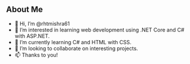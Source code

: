 ## About Me

- 👋 Hi, I’m @rhtmishra61
- 👀 I’m interested in learning web development using .NET Core and C# with ASP.NET.
- 🌱 I’m currently learning C# and HTML with CSS.
- 💞️ I’m looking to collaborate on interesting projects.
- 📫 Thanks to you!

<!---
rhtmishra61/rhtmishra61 is a ✨ special ✨ repository because its `README.md` (this file) appears on your GitHub profile.
You can click the Preview link to take a look at your changes.
--->
